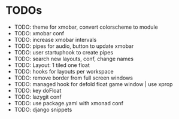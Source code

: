 # TODOs

* TODO: theme for xmobar, convert colorscheme to module
* TODO: xmobar conf
* TODO: increase xmobar intervals
* TODO: pipes for audio, button to update xmobar
* TODO: user startuphook to create pipes
* TODO: search new layouts, conf, change names
* TODO: Layout: 1 tiled one float
* TODO: hooks for layouts per workspace
* TODO: remove border from full screen windows
* TODO: managed hook for defold float game window | use xprop
* TODO: key doFloat
* TODO: lazygit conf
* TODO: use package.yaml with xmonad conf
* TODO: django snippets

